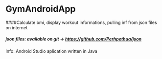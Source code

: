 # GymAndroidApp
####Calculate bmi, display workout informations, pulling inf from json files on internet
##### json files: available on git -> https://github.com/Perhpethua/json
Info: Android Studio aplication written in Java
